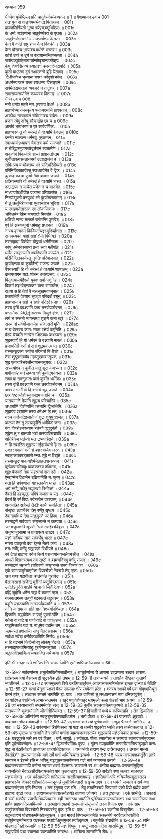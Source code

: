 अध्यायः 059

भीष्मेण युधिष्ठिरम् प्रति चातुर्वर्ण्यधर्मकथनम् ॥ 1 ॥
वैशम्पायन उवाच 	001  
ततः पुनः स गाङ्गेयमभिवाद्य पितामहम् ।	001a  
प्राञ्जलिर्नियतो भूत्वा पर्यपृच्छद्युधिष्ठिरः ॥	001c  
के धर्माः सर्ववर्णानां चातुर्वर्ण्यस्य के पृथक् ।	002a  
चातुर्वर्ण्याश्रमाणां च राजधर्माश्च के मताः ॥	002c  
केन वै वर्धते राष्ट्रं राजा केन विवर्धते ।	003a  
केन पौराश्च भृत्याश्च वर्धन्ते भरतर्षभ ॥	003c  
कोशं दण्डं च दुर्गं च सहायान्मन्त्रिणस्तथा ।	004a  
ऋत्विक्पुरोहिताचार्यान्कीदृशान्वर्जयेन्नृपः ॥	004c  
केषु विश्वसितव्यं स्याद्राज्ञा कस्याञ्चिदापदि ।	005a  
कुतो वाऽऽत्मा दृढं रक्ष्यस्तन्मे ब्रूहि पितामह ॥	005c  
`द्वैधीभावे च भृत्यानां शपथः कीदृशो भवेत् ।	006a  
अधर्मस्य फलं यच्च शपथस्य विलङ्घने ॥	006c  
सर्वमेतद्यथातत्वं व्यवहारं च तादृशम् ।	007a  
समासव्यासयोगेन कथयस्व पितामह ॥'	007c  
भीष्म उवाच 	008  
नमो धर्माय महते नमः कृष्णाय वेधसे ।	008a  
ब्राह्मणेभ्यो नमस्कृत्य धर्मान्वक्ष्यामि शाश्वतान् ॥	008c  
अक्रोधः सत्यवचनं संविभागश्च सर्वशः ।	009a  
प्रजनं स्वेषु दारेषु शौचमद्रोह एव च ॥	009c  
आर्जवं भृत्यभरणं त एते सार्ववर्णिकाः ।	010a  
ब्राह्मणस्य तु यो धर्मस्तं ते वक्ष्यामि केवलम् ॥	010c  
दममेव महाराज धर्ममाहुः पुरातनम् ।	011a  
स्वाध्यायोऽध्यापनं चैव तत्र कर्म समाप्यते ॥	011c  
तं चेद्द्विजमुपागच्छेद्वर्तमानं स्वकर्मणि ।	012a  
अकुर्वाणं विकर्माणि शान्तं प्रज्ञानतर्पितम् ॥	012c  
कुर्वीतापत्यसन्तानमथो दद्याद्यजेत च ।	013a  
संविभज्य च भोक्तव्यं धनं सद्भिरितीष्यते ॥	013c  
परिनिष्ठितकार्यस्तु स्वाध्यायेनैव वै द्विजः ।	014a  
कुर्यादन्यन्न वा कुर्यान्मैत्रो ब्राह्मण उच्यते ॥	014c  
क्षत्रियस्यापि यो धर्मस्तं ते वक्ष्यामि भारत ।	015a  
दद्याद्राजा न याचेत यजेत न च याजयेत् ॥	015c  
नाध्यापयेदधीयीत प्रजाश्च परिपालयेत् ।	016a  
नित्योद्युक्तो दस्युवधे रणे कुर्यात्पराक्रमम् ॥	016c  
ये तु क्रतुभिरीजानाः श्रुतवन्तश्च भूमिपाः ।	017a  
य एवाहवजेतारस्त एषां लोकजित्तमाः ॥	017c  
अविक्षतेन देहेन समराद्यो निवर्तते ।	018a  
क्षत्रियो नास्य तत्कर्म प्रशंसन्ति पुराविदः ॥	018c  
एवं हि क्षत्रबन्धूनां धर्ममाहुः प्रधानतः ।	019a  
नास्य कृत्यतमं किञ्चिदन्यद्दस्युनिबर्हणात् ॥	019c  
दानमध्ययनं यज्ञो राज्ञां क्षेमो विधीयते ।	020a  
तस्माद्राज्ञा विशेषेण योद्धव्यं धर्ममीप्सता ॥	020c  
स्वेषु धर्मेष्ववस्थाप्य प्रजाः सर्वा महीपतिः ।	021a  
धर्मेण सर्वकृत्यानि शमनिष्ठानि कारयेत् ॥	021c  
परिनिष्ठितकार्यस्तु नृपतिः परिपालनात् ।	022a  
कुर्यादन्यन्न वा कुर्यादैन्द्रो राजन्य उच्यते ॥	022c  
वैश्यस्यापि हि यो धर्मस्तं ते वक्ष्यामि शाश्वतम् ।	023a  
दानमध्ययनं यज्ञः शौचेन धनसञ्चयः ॥	023c  
पितृवत्पालयेद्वैश्यो युक्तः सर्वान्पशूनिह ।	024a  
विकर्म तद्भवेदन्यत्कर्म यत्स समाचरेत् ॥	024c  
रक्षया स हि तेषां वै महत्सुखमवाप्नुयात् ।	025a  
प्रजापतिर्हि वैश्याय सृष्ट्वा परिददौ पशून् ॥	025c  
ब्राह्मणाय च राज्ञे च सर्वाः परिददे प्रजाः ।	026a  
तस्य वृत्तिं प्रवक्ष्यामि यच्च तस्योपजीवनम् ॥	026c  
षण्णामेकां पिबेद्धेनुं शताच्च मिथुनं हरेत् ।	027a  
लये च सप्तमो भागस्तथा शृङ्गे कला खुरे ॥	027c  
सस्यानां सर्वबीजानामेषा सांवत्सरी भृतिः ॥	028ac  
न च वैश्यस्य कामः स्यान्न रक्षेयं पशूनिति ।	029a  
वैश्ये चेच्छति नान्येन रक्षितव्याः कथञ्चन ॥	029c  
शूद्रस्यापि हि यो धर्मस्तं ते वक्ष्यामि भारत ।	030a  
प्रजापतिर्हि वर्णानां दासं शूद्रमकल्पयत् ॥	030c  
तस्माच्छूद्रस्य वर्णानां परिचर्या विधीयते ।	031a  
तेषां शुश्रूषणाच्चैव महत्सुखमवाप्नुयात् ॥	031c  
शूद्र एतान्परिचरेत्त्रीन्वर्णाननसूयकः ।	032a  
सञ्चयांश्च न कुर्वीत जातु शूद्रः कथञ्चन ॥	032c  
पापीयान्हि धनं लब्ध्वा वशे कुर्याद्गरीयसः ।	033a  
राज्ञा वा समनुज्ञातः कामं कुर्वीत धार्मिकः ॥	033c  
तस्य वृत्तिं प्रवक्ष्यामि यच्च तस्योपजीवनम् ।	034a  
अवश्यं भरणीयो हि वर्णानां शूद्र उच्यते ॥	034c  
छत्रं वेष्टनमौशीरमुपानद्व्यजनानि च ।	035a  
यातयामानि देयानि शूद्राय परिचारिणे ॥	035c  
अधार्याणि विशीर्णानि वसनानि द्विजातिभिः ।	036a  
शूद्रायैव प्रदेयानि तस्य धर्मधनं हि तत् ॥	036c  
यञ्च कश्चिद्द्विजातीनां शूद्रः शुश्रूषुराव्रजेत् ।	037a  
कल्प्यां तेन तु तस्याहुर्वृत्तिं धर्मविदो जनाः ॥	037c  
देयः पिण्डोऽनपत्याय भर्तव्यौ वृद्धदुर्बलौ ।	038a  
शूद्रेण तु न हातव्यो भर्ता कस्याञ्चिदापदि ॥	038c  
अतिरेकेण भर्तव्यो भर्ता द्रव्यपरिक्षये ।	039a  
न हि स्वमस्ति शूद्रस्य भर्तृहार्यधनो हि सः ॥	039c  
उक्तस्त्रयाणां वर्णानां यज्ञस्त्रय्येव भारत ।	040a  
स्वाहाकारवषट्कारौ मन्त्रः शूद्रे न विद्यते ॥	040c  
तस्माच्छूद्रः पाकयज्ञैर्यजेताव्रतवान्स्वयम् ।	041a  
पूर्णपात्रमयीमाहुः पाकयज्ञस्य दक्षिणाम् ॥	041c  
शूद्रः पैजवनो नाम सहस्राणां शतं ददौ ।	042a  
ऐन्द्राग्नेन विधानेन दक्षिणामिति नः श्रुतम् ॥	042c  
यतो हि सर्ववर्णानां यज्ञस्तस्यैव भारत ॥	043ac  
अग्रे सर्वेषु यज्ञेषु श्रद्धायज्ञो विधीयते ।	044a  
दैवतं हि महच्छ्रद्धा पवित्रं यजतां च यत् ।	044c  
दैवतं हि परं विप्राः स्वेनस्वेन परस्परम् ॥	044e  
अयजन्निह सत्रैस्ते तैस्तैः कामैः समाहिताः ।	045a  
संसृष्टा ब्राह्मणैरेव त्रिषु वर्णेषु सृष्टयः ॥	045c  
देवानामपि ये देवा यद्ब्रूयुस्ते परं हितम् ।	046a  
तस्माद्वर्णैः सर्वयज्ञाः संसृज्यन्ते न काम्यया ॥	046c  
ऋग्यजुःसामवित्पूज्यो नित्यं स्याद्देववद्द्विजः ।	047a  
अनृग्यजुरसामा च प्राजापत्य उपद्रवः ।	047c  
यज्ञो मनीषया तात सर्ववर्णेषु भारत ॥	047e  
नास्य यज्ञकृतो देवा ईहन्ते नेतरे जनाः ।	048a  
ततः सर्वेषु वर्णेषु श्रद्धायज्ञो विधीयते ॥	048c  
स्वं दैवतं ब्राह्मणः स्वेन नित्यं परान्वर्णानयजन्नैवमासीत् ।	049a  
अधरो वितानस्त्वथ तत्र सृष्टो न ब्राह्मणस्त्रिषु वर्णेषु राजन् ॥	049c  
तस्माद्वर्णा ऋजवो ज्ञातिवर्णाः संसृज्यन्ते तस्य विकार एव ।	050a  
एकं साम यजुरेकमृगेका विप्रश्चैको निश्चये तेषु सृष्टः ॥	050c  
अत्र गाथा यज्ञगीताः कीर्तयन्ति पुराविदः ।	051a  
वैखानसानां राजेन्द्र मुनीनां यष्टुमिच्छताम् ॥	051c  
उदितेऽनुदिते वाऽपि श्रद्दधानो जितेन्द्रियः ।	052a  
वह्निं जुहोति धर्मेण श्रद्धा वै कारणं महत् ॥	052c  
यत्स्कन्नमस्य तत्पूर्वं यदस्कन्नं तदुत्तरम् ।	053a  
बहूनि यज्ञरूपाणि नानाकर्मफलानि च ॥	053c  
तानि यः सम्प्रजानाति ज्ञाननिश्चयनिश्चितः ।	054a  
द्विजातिः श्रद्धयोपेतः स यष्टुं पुरुषोऽर्हति ॥	054c  
स्तेनो वा यदि वा पापो यदि वा पापकृत्तमः ।	055a  
यष्टुमिच्छति यज्ञं यः साधुमेव वदन्ति तम् ॥	055c  
ऋषयस्तं प्रशंसन्ति साधु चैतदसंशयम् ।	056a  
सर्वथा सर्वदा वर्णैर्यष्टव्यमिति निर्णयः ॥	056c  
न हि यज्ञसमं किञ्चित्त्रिषु लोकेषु विद्यते ।	057a  
तस्माद्यष्टव्यमित्याहुः पुरुषेणानसूयता ।	057c  
श्रद्धापवित्रमाश्रित्य यथाशक्ति यथेच्छया ॥ 	057e  

इति श्रीमन्महाभारते शान्तिपर्वणि राजधर्मपर्वणि एकोनषष्टितमोऽध्यायः ॥ 59 ॥

12-59-2 सर्ववर्णानाम् अनुलोमविलोमजादीनाम् । चातुर्वर्ण्यस्य ये आश्रमाः ब्राह्मणस्य चत्वार आश्रमाः क्षत्रियस्य त्रयो वैश्यस्य द्वौ शूद्रस्यैक इति तेषाम् ॥ 12-59-11 तत्राध्ययने । तावतैव नैष्ठिकः कृतार्थो भवतीत्यर्थः ॥ 12-59-12 स्वयमुपागते वित्ते दारक्रियापूर्वकम् अपत्यसन्तानमिच्छेत्स इत्याह द्वाभ्यां तं चेदिति ॥ 12-59-27 षण्णां धेनूनां रक्षको वैश्य एकस्याः क्षीरं स्ववेतनं हरेत् । शतस्य रक्षको वर्षे एकं गोवृषभमिथुनं वेतनं हरेत् । लब्धाच्च सप्तमं भागमिति झ. पाठः । तत्र वाणिज्ये तु लब्धात्सप्तमं भागं धनिकाद्धरेत् । गवयादिशृङ्गवाणिज्ये लाभात्सप्तममेव । खुरे पशुविशेषखुरे महामूल्ये कला षोडशो भाग इत्यर्थः ॥ 12-59-28 एवं सस्यानामपि सप्तममेवांशं हरेत् ॥ 12-59-33 कुर्वीत सञ्चयानित्यपकृष्यते ॥ 12-59-35 यातयामानि भुक्तभोगानि जीर्णानीतियावत् ॥ 12-59-37 द्विजातीनां मध्ये यं कञ्चित्प्रति । तेन द्विजातिना ॥ 12-59-39 अतिरेकेण स्वकुटुम्बपोषणादाधिक्येन । भर्ता पोष्टा ॥ 12-59-41 पाकयज्ञैः क्षुद्रयज्ञैः । अव्रतवान् श्रौतव्रतोपायहीनः ॥ 12-59-42 सहस्राणां शतं लक्षं पूर्णपात्राणि । शूद्रः पैलवनो नामेति ड. द. पाठः ॥ 12-59-43 सर्ववर्णानां त्रैवर्णिकानां यो यज्ञः स तस्यैव शूद्रस्यैव भवति तस्य तत्सेवकत्वात् ॥ 12-59-45 सृष्टयः सन्तानानि तेन सर्वेषां वर्णानां ब्राह्मणजत्वादस्त्येव शूद्रस्यापि यज्ञेऽधिकार इत्यर्थः ॥ 12-59-46 यद्ब्रूयुस्ते तत्ते तव परं हितम् । वर्णैः सशूद्रैः । सर्वयज्ञाः श्रौताः स्मार्ताश्च न काम्यया स्वभावात्संसृज्यन्त इति पूर्वस्योपसंहारः ॥ 12-59-47 द्विजस्त्रैवर्णिकः पूज्यः । शूद्रेण उपद्रवतीति तत्समीपगामित्वादुपद्रवो दासः शूद्रः स वेदहीनोऽपि प्राजापत्यः प्रजापतिदेवताकः । यथाग्नेयो ब्राह्मण ऐन्द्रः क्षत्रियस्तद्वत् । तथाच मानसे देवतोद्देशेन द्रव्यत्यागात्मके यज्ञे सर्वे वर्णा अधिक्रियन्त इत्यर्थः ॥ 12-59-48 अस्य मानसयज्ञकर्तुर्देवा इतरे जनाश्च न ईहन्ते इति न अपितु श्रद्धापूतत्वात्सर्वेप्यस्य यज्ञे भागं कामयन्त इत्यर्थः ॥ 12-59-49 ब्राह्मणस्त्रयाणामपि वर्णानां स्वमसाधारणं दैवतमतः कारणात्ते स्वे अात्मीया ब्राह्मणाः परान्वर्णानुद्दिश्य नायजन्निति नैवाऽऽसीदपित्वयजन्नेव यागं कृतवन्तएव ॥ 12-59-50 सर्वेऽपि वर्णा ऋजवः साधवएव यज्ञसंयोगात् । एवं धर्मसाम्येऽपि ज्ञातिसाम्यं नास्तीत्याशंक्याह । ज्ञातिवर्णा अपि क्षत्रियवैश्यशूद्रास्तस्य ब्राह्मणस्यैव विकारे क्षत्रियादिकन्यासूत्पन्ने मूर्धाभिषिक्तादौ संसृज्यन्तएव । तेन धर्मतो जन्मतश्च सर्वे वर्णा ब्राह्मणसंसृष्टा इति स्थितम् । तत्र हेतुमाह एक इति । तेषु तत्त्वनिश्चये क्रियमाणे एको विप्रो ब्रह्मैव प्रथमो ब्राह्मणः सृष्टो जातः । ब्राह्मणसन्ततित्वात्सर्वेऽप्येते ब्राह्मणा एवेत्यर्थः । तत्र दृष्टान्तः । एकं सामेति । अकारो वै सर्वा वाक्सैषा स्पर्शोष्मभिर्व्यज्यमाना वह्नी नानारूपा भवतीति श्रुतेरेकमकाररूपमेवाक्षरं यथा सामादिरूपं तथा ब्रह्मैव ब्राह्मणादिरूपमित्यर्थः । तस्माद्वर्णाद्बहवो राजधर्माः संसृज्यन्ते तस्य विपाक एषः । एकं साम यजुरेकमृगेका विप्रश्चैको निश्चयस्तेषु दृष्टः इति थ. पाठः ॥ 12-59-51 यज्ञगीता विष्णुगीताः ॥ 12-59-53 बह्वृचब्राह्मणे षोडशकमग्निहोत्रमुक्तम् । तत्र मारुतं विष्यन्दमानमिति स्कन्नमपि मरुद्दैवत्यं भवतीति तत्पूर्वमाद्यमग्निहोत्रं यदस्कन्नं यथाविधिहुतमुत्तरं सर्वोत्कृष्टम् ॥ बहूनीति रौद्रादीनि ॥ 12-59-54 तानि षोडशाऽग्निहोत्ररूपाणि ॥ 12-59-55 यज्ञं विष्णुम् । यष्टुं यज्ञदानादिना आराधितुम् ॥ 12-59-57 श्रद्धापवित्रं यथा स्यात्तथा यष्टव्यमिति सम्बन्धः । आश्रित्य शास्त्रमिति शेषः ॥
